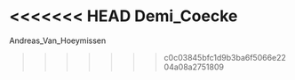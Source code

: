 <<<<<<< HEAD
Demi_Coecke
=======
Andreas_Van_Hoeymissen
>>>>>>> c0c03845bfc1d9b3ba6f5066e2204a08a2751809
